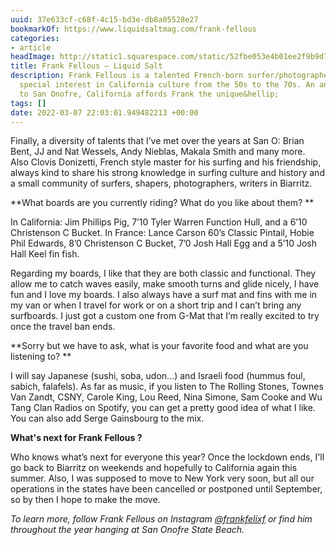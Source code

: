 ```yaml
---
uuid: 37e633cf-c68f-4c15-bd3e-db8a05528e27
bookmarkOf: https://www.liquidsaltmag.com/frank-fellous
categories:
- article
headImage: http://static1.squarespace.com/static/52fbe053e4b01ee2f9b9d77e/t/5ea6167b6fb8b631406be4fb/1595129904710/SanO3.jpg?format=1500w
title: Frank Fellous — Liquid Salt
description: Frank Fellous is a talented French-born surfer/photographer who has a
  special interest in California culture from the 50s to the 70s. An annual visit
  to San Onofre, California affords Frank the unique&hellip;
tags: []
date: 2022-03-07 22:03:01.949482213 +00:00
---
```


Finally, a diversity of talents that I’ve met over the years at San O: Brian Bent, JJ and Nat Wessels, Andy Nieblas, Makala Smith and many more. Also Clovis Donizetti, French style master for his surfing and his friendship, always kind to share his strong knowledge in surfing culture and history and a small community of surfers, shapers, photographers, writers in Biarritz.

**What boards are you currently riding? What do you like about them? **

In California: Jim Phillips Pig, 7’10 Tyler Warren Function Hull, and a 6’10 Christenson C Bucket. In France: Lance Carson 60’s Classic Pintail, Hobie Phil Edwards, 8’0 Christenson C Bucket, 7’0 Josh Hall Egg and a 5’10 Josh Hall Keel fin fish.

Regarding my boards, I like that they are both classic and functional. They allow me to catch waves easily, make smooth turns and glide nicely, I have fun and I love my boards. I also always have a surf mat and fins with me in my van or when I travel for work or on a short trip and I can’t bring any surfboards. I just got a custom one from G-Mat that I’m really excited to try once the travel ban ends.

**Sorry but we have to ask, what is your favorite food and what are you listening to? **

I will say Japanese (sushi, soba, udon…) and Israeli food (hummus foul, sabich, falafels). As far as music, if you listen to The Rolling Stones, Townes Van Zandt, CSNY, Carole King, Lou Reed, Nina Simone, Sam Cooke and Wu Tang Clan Radios on Spotify, you can get a pretty good idea of what I like. You can also add Serge Gainsbourg to the mix.

**What's next for Frank Fellous ?**

Who knows what’s next for everyone this year? Once the lockdown ends, I'll go back to Biarritz on weekends and hopefully to California again this summer. Also, I was supposed to move to New York very soon, but all our operations in the states have been cancelled or postponed until September, so by then I hope to make the move.

_To learn more, follow Frank Fellous on Instagram_ [_@frankfelixf_](https://www.instagram.com/frankfelixf/) _or find him throughout the year hanging at San Onofre State Beach._